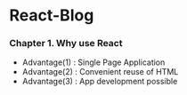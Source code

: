 # React-Blog
### Chapter 1. Why use React
* Advantage(1) : Single Page Application
* Advantage(2) : Convenient reuse of HTML
* Advantage(3) : App development possible

